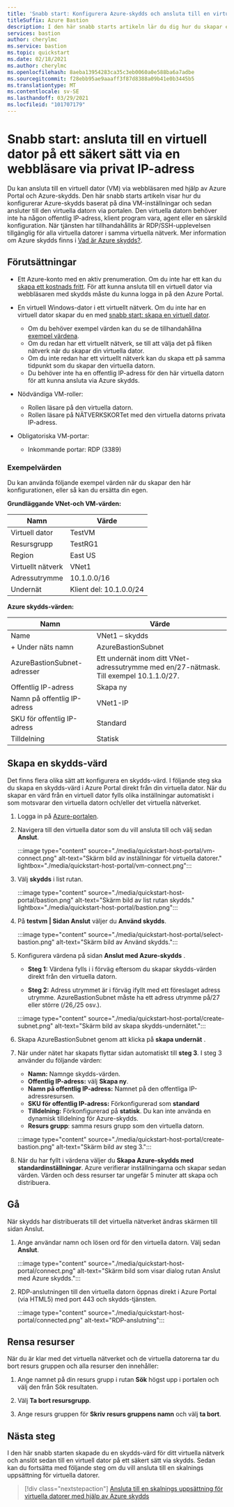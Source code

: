 ```yaml
---
title: 'Snabb start: Konfigurera Azure-skydds och ansluta till en virtuell dator via privat IP-adress och en webbläsare'
titleSuffix: Azure Bastion
description: I den här snabb starts artikeln lär du dig hur du skapar en Azure skydds-värd från en virtuell dator och ansluter till den virtuella datorn via din webbläsare via privat IP-adress.
services: bastion
author: cherylmc
ms.service: bastion
ms.topic: quickstart
ms.date: 02/18/2021
ms.author: cherylmc
ms.openlocfilehash: 8aeba13954283ca35c3eb0060a0e588ba6a7adbe
ms.sourcegitcommit: f28ebb95ae9aaaff3f87d8388a09b41e0b3445b5
ms.translationtype: MT
ms.contentlocale: sv-SE
ms.lasthandoff: 03/29/2021
ms.locfileid: "101707179"
---
```

# <a name="quickstart-connect-to-a-vm-securely-through-a-browser-via-private-ip-address"></a>Snabb start: ansluta till en virtuell dator på ett säkert sätt via en webbläsare via privat IP-adress

Du kan ansluta till en virtuell dator (VM) via webbläsaren med hjälp av Azure Portal och Azure-skydds. Den här snabb starts artikeln visar hur du konfigurerar Azure-skydds baserat på dina VM-inställningar och sedan ansluter till den virtuella datorn via portalen. Den virtuella datorn behöver inte ha någon offentlig IP-adress, klient program vara, agent eller en särskild konfiguration. När tjänsten har tillhandahållits är RDP/SSH-upplevelsen tillgänglig för alla virtuella datorer i samma virtuella nätverk. Mer information om Azure skydds finns i [Vad är Azure skydds?](bastion-overview.md).

## <a name="prerequisites"></a><a name="prereq"></a>Förutsättningar

* Ett Azure-konto med en aktiv prenumeration. Om du inte har ett kan du [skapa ett kostnads fritt](https://azure.microsoft.com/free/?ref=microsoft.com&utm_source=microsoft.com&utm_medium=docs&utm_campaign=visualstudio). För att kunna ansluta till en virtuell dator via webbläsaren med skydds måste du kunna logga in på den Azure Portal.

* En virtuell Windows-dator i ett virtuellt nätverk. Om du inte har en virtuell dator skapar du en med [snabb start: skapa en virtuell dator](../virtual-machines/windows/quick-create-portal.md).

  * Om du behöver exempel värden kan du se de tillhandahållna [exempel värdena](#values).
  * Om du redan har ett virtuellt nätverk, se till att välja det på fliken nätverk när du skapar din virtuella dator.
  * Om du inte redan har ett virtuellt nätverk kan du skapa ett på samma tidpunkt som du skapar den virtuella datorn.
  * Du behöver inte ha en offentlig IP-adress för den här virtuella datorn för att kunna ansluta via Azure skydds.

* Nödvändiga VM-roller:
  * Rollen läsare på den virtuella datorn.
  * Rollen läsare på NÄTVERKSKORTet med den virtuella datorns privata IP-adress.
  
* Obligatoriska VM-portar:
  * Inkommande portar: RDP (3389)

### <a name="example-values"></a><a name="values"></a>Exempelvärden

Du kan använda följande exempel värden när du skapar den här konfigurationen, eller så kan du ersätta din egen.

**Grundläggande VNet-och VM-värden:**

|**Namn** | **Värde** |
| --- | --- |
| Virtuell dator| TestVM |
| Resursgrupp | TestRG1 |
| Region | East US |
| Virtuellt nätverk | VNet1 |
| Adressutrymme | 10.1.0.0/16 |
| Undernät | Klient del: 10.1.0.0/24 |

**Azure skydds-värden:**

|**Namn** | **Värde** |
| --- | --- |
| Name | VNet1 – skydds |
| + Under näts namn | AzureBastionSubnet |
| AzureBastionSubnet-adresser | Ett undernät inom ditt VNet-adressutrymme med en/27-nätmask. Till exempel 10.1.1.0/27.  |
| Offentlig IP-adress |  Skapa ny |
| Namn på offentlig IP-adress | VNet1-IP  |
| SKU för offentlig IP-adress |  Standard  |
| Tilldelning  | Statisk |

## <a name="create-a-bastion-host"></a><a name="createvmset"></a>Skapa en skydds-värd

Det finns flera olika sätt att konfigurera en skydds-värd. I följande steg ska du skapa en skydds-värd i Azure Portal direkt från din virtuella dator. När du skapar en värd från en virtuell dator fylls olika inställningar automatiskt i som motsvarar den virtuella datorn och/eller det virtuella nätverket.

1. Logga in på [Azure-portalen](https://portal.azure.com).
1. Navigera till den virtuella dator som du vill ansluta till och välj sedan **Anslut**.

   :::image type="content" source="./media/quickstart-host-portal/vm-connect.png" alt-text="Skärm bild av inställningar för virtuella datorer." lightbox="./media/quickstart-host-portal/vm-connect.png":::
1. Välj **skydds** i list rutan.

   :::image type="content" source="./media/quickstart-host-portal/bastion.png" alt-text="Skärm bild av list rutan skydds." lightbox="./media/quickstart-host-portal/bastion.png":::
1. På **testvm | Sidan Anslut** väljer du **Använd skydds**.

   :::image type="content" source="./media/quickstart-host-portal/select-bastion.png" alt-text="Skärm bild av Använd skydds.":::

1. Konfigurera värdena på sidan **Anslut med Azure-skydds** .

   * **Steg 1:** Värdena fylls i i förväg eftersom du skapar skydds-värden direkt från den virtuella datorn.

   * **Steg 2:** Adress utrymmet är i förväg ifyllt med ett föreslaget adress utrymme. AzureBastionSubnet måste ha ett adress utrymme på/27 eller större (/26,/25 osv.).

   :::image type="content" source="./media/quickstart-host-portal/create-subnet.png" alt-text="Skärm bild av skapa skydds-undernätet.":::

1. Skapa AzureBastionSubnet genom att klicka på **skapa undernät** .
1. När under nätet har skapats flyttar sidan automatiskt till **steg 3**. I steg 3 använder du följande värden:

   * **Namn:** Namnge skydds-värden.
   * **Offentlig IP-adress:** välj **Skapa ny**.
   * **Namn på offentlig IP-adress:** Namnet på den offentliga IP-adressresursen.
   * **SKU för offentlig IP-adress:** Förkonfigurerad som **standard**
   * **Tilldelning:** Förkonfigurerad på **statisk**. Du kan inte använda en dynamisk tilldelning för Azure-skydds.
   * **Resurs grupp**: samma resurs grupp som den virtuella datorn.

   :::image type="content" source="./media/quickstart-host-portal/create-bastion.png" alt-text="Skärm bild av steg 3.":::
1. När du har fyllt i värdena väljer du **Skapa Azure-skydds med standardinställningar**. Azure verifierar inställningarna och skapar sedan värden. Värden och dess resurser tar ungefär 5 minuter att skapa och distribuera.

## <a name="connect"></a><a name="connect"></a>Gå

När skydds har distribuerats till det virtuella nätverket ändras skärmen till sidan Anslut.

1. Ange användar namn och lösen ord för den virtuella datorn. Välj sedan **Anslut**.

   :::image type="content" source="./media/quickstart-host-portal/connect.png" alt-text="Skärm bild som visar dialog rutan Anslut med Azure skydds.":::
1. RDP-anslutningen till den virtuella datorn öppnas direkt i Azure Portal (via HTML5) med port 443 och skydds-tjänsten.

   :::image type="content" source="./media/quickstart-host-portal/connected.png" alt-text="RDP-anslutning":::

## <a name="clean-up-resources"></a>Rensa resurser

När du är klar med det virtuella nätverket och de virtuella datorerna tar du bort resurs gruppen och alla resurser den innehåller:

1. Ange namnet på din resurs grupp i rutan **Sök** högst upp i portalen och välj den från Sök resultaten.

1. Välj **Ta bort resursgrupp**.

1. Ange resurs gruppen för **Skriv resurs gruppens namn** och välj **ta bort**.

## <a name="next-steps"></a>Nästa steg

I den här snabb starten skapade du en skydds-värd för ditt virtuella nätverk och anslöt sedan till en virtuell dator på ett säkert sätt via skydds. Sedan kan du fortsätta med följande steg om du vill ansluta till en skalnings uppsättning för virtuella datorer.

> [!div class="nextstepaction"]
> [Ansluta till en skalnings uppsättning för virtuella datorer med hjälp av Azure skydds](bastion-connect-vm-scale-set.md)
